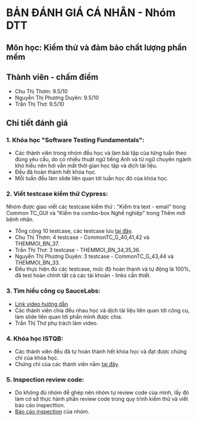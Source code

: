 # BẢN ĐÁNH GIÁ CÁ NHÂN - Nhóm DTT
## Môn học: Kiểm thử và đảm bảo chất lượng phần mềm
## Thành viên - chấm điểm
* Chu Thị Thơm: 9.5/10
* Nguyễn Thị Phương Duyên: 9.5/10
* Trần Thị Thơ: 9.5/10
## Chi tiết đánh giá
### 1. Khóa học "Software Testing Fundamentals":
* Các thành viên trong nhóm đều học và làm bài tập của từng tuần theo đúng yêu cầu, do có nhiều thuật ngữ tiếng Anh và từ ngữ chuyên ngành khó hiểu nên hơi vẫn mất thời gian học tập và dịch tài liệu. 
* Đều đã hoàn thành hết khóa học.
* Mỗi tuần đều làm slide liên quan tới tuần học đó của khóa học.
### 2. Viết testcase kiểm thử Cypress:
Nhóm được giao viết các testcase kiểm thử : "Kiểm tra text - email" trong Common TC_GUI và "Kiểm tra combo-box Nghề nghiệp" trong Thêm mới bệnh nhân. 
* Tổng cộng 10 testcase, các testcase lưu [tại đây](https://github.com/truonganhhoang/int3117-2017/tree/master/Group/DTT).
* Chu Thị Thơm: 4 testcase - CommonTC_G_40,41,42 và THEMMOI_BN_37.
* Trần Thị Thơ: 3 testcase - THEMMOI_BN_34,35,36.
* Nguyễn Thị Phương Duyên: 3 testcase - CommonTC_G_43,44 và THEMMOI_BN_33.
* Đều thực hiện đủ các testcase, mức độ hoàn thành và tự động là 100%, đã test hoàn chỉnh tất cả các tài khoản - links cần thiết.
### 3. Tìm hiểu công cụ SauceLabs:
* [Link video hướng dẫn](https://www.youtube.com/watch?v=bZhg7bHVPxk)
* Các thành viên chia đều nhau học và dịch tài liệu liên quan tới công cụ, làm slide liên quan tới phần mình được chia.
* Trần Thị Thơ phụ trách làm video.
### 4. Khóa học ISTQB:
* Các thành viên đều đã tự hoàn thành hết khóa học và đạt được chứng chỉ của khóa học.
* Chứng chỉ của các thành viên nằm [tại đây](https://github.com/truonganhhoang/int3117-2017/tree/master/istqb).
### 5. Inspection review code:
* Do không đủ nhóm để ghép nên nhóm tự review code của mình, lấy đó làm cơ sở thực hành phần review code trong quy trình kiểm thử và viết báo cáo inspecttion.
* [Báo cáo inspection](https://github.com/truonganhhoang/int3117-2017/blob/master/Group/DTT/inspection.md) của nhóm.

